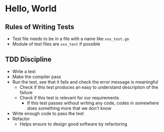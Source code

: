 # Hello, World

## Rules of Writing Tests

- Test file needs to be in a file with a name like `xxx_test.go`
- Module of test files are `xxx_test` if possible

## TDD Discipline

- Write a test
- Make the compiler pass
- Run the test, see that it fails and check the error message is meaningful
  - Check if this test produces an easy to understand description of the failure
  - Check if this test is relevant for our requirements
    - If this test passes without writing any code, codes in somewhere does something more that we don't know
- Write enough code to pass the test
- Refactor
  - Helps ensure to design good software by refactoring


